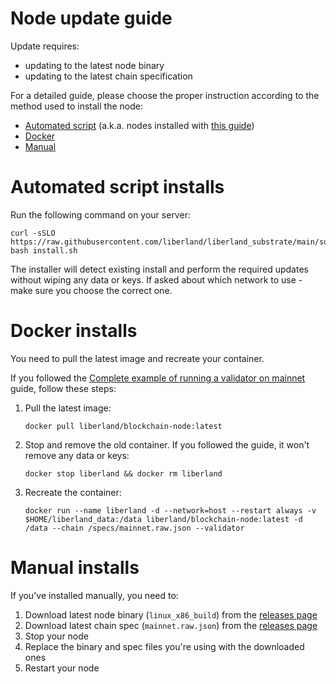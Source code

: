 # Node update guide

Update requires:
* updating to the latest node binary
* updating to the latest chain specification

For a detailed guide, please choose the proper instruction according to the method used to install the node:

* [Automated script](#automated-script-installs) (a.k.a. nodes installed with [this guide](./run-a-validator.md#option-1-automatic-script))
* [Docker](#docker-installs)
* [Manual](#manual-installs)

# Automated script installs

Run the following command on your server:

```
curl -sSLO https://raw.githubusercontent.com/liberland/liberland_substrate/main/substrate/scripts/install/install.sh
bash install.sh
```

The installer will detect existing install and perform the required updates without wiping any data or keys. If asked about which network to use - make sure you choose the correct one.

# Docker installs

You need to pull the latest image and recreate your container.

If you followed the [Complete example of running a validator on mainnet](../dev/docker.md) guide, follow these steps:

1. Pull the latest image:
    ```
    docker pull liberland/blockchain-node:latest
    ```
2. Stop and remove the old container. If you followed the guide, it won't remove any data or keys:
    ```
    docker stop liberland && docker rm liberland
    ```
3. Recreate the container:
    ```
    docker run --name liberland -d --network=host --restart always -v $HOME/liberland_data:/data liberland/blockchain-node:latest -d /data --chain /specs/mainnet.raw.json --validator
    ```

# Manual installs

If you've installed manually, you need to:
1. Download latest node binary (`linux_x86_build`) from the [releases page](https://github.com/liberland/liberland_substrate/releases)
2. Download latest chain spec (`mainnet.raw.json`) from the [releases page](https://github.com/liberland/liberland_substrate/releases)
3. Stop your node
4. Replace the binary and spec files you're using with the downloaded ones
5. Restart your node